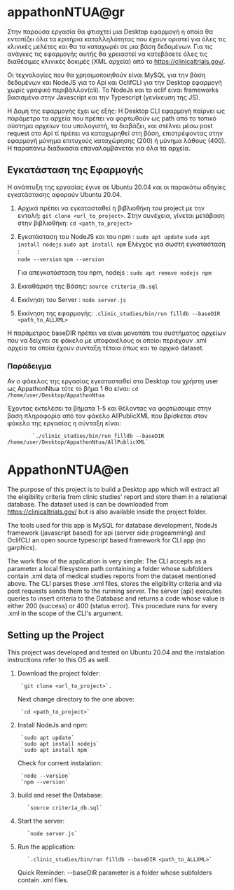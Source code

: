 # appathonNTUA@gr

Στην παρούσα εργασία θα φτιαχτεί μια Desktop εφαρμογή η οποία θα εντοπίζει όλα τα κριτήρια καταλληλότητας που έχουν οριστεί για όλες τις κλινικές μελέτες και θα τα καταχωρέι σε μια βάση δεδομένων. Για τις ανάγκες τις εφαρμογής αυτής θα χρειαστεί να κατεβάσετε όλες τις διαθέσιμες κλινικές δοκιμές (XML αρχεία) από το https://clinicaltrials.gov/. 

Οι τεχνολογίες που θα χρησιμοποιηθούν είναι MySQL για την βάση δεδομένων και NodeJS για το Api και OclifCLI για την Desktop εφαρμογή χωρίς γραφικό περιβάλλον(cli). Το NodeJs και το oclif είναι frameworks βασισμένα στην Javascript και την Typescript (γενίκευση της JS).

Η Δομή της εφαρμογής έχει ως εξής: Η Desktop CLI εφαρμογή παίρνει ως παράμετρο τα αρχεία που πρέπει να φορτωθούν ως path από το τοπικό σύστημα αρχείων του υπολογιστή, τα διαβάζει, και στέλνει μέσω post request στο Api τί πρέπει να καταχωρηθεί στη βάση, επιστρέφοντας στην εφαρμογή μύνημα επιτυχούς καταχώρησης (200) ή μύνημα λάθους (400). Η παραπάνω διαδικασία επαναλαμβάνεται για όλα τα αρχεία. 

## Εγκατάσταση της Εφαρμογής

Η  ανάπτυξη της εργασίας έγινε σε Ubuntu 20.04 και οι παρακάτω οδηγίες εγκατάστασης αφορούν Ubuntu 20.04.
1) Αρχικά πρέπει να εγκατασταθεί η βιβλιοθήκη του project με την εντολή: 
			`git clone <url_to_project>`. 
   Στην συνέχεια, γίνεται μετάβαση στην βιβλιοθήκη:
   			`cd <path_to_project>`
2) Εγκατάσταση του NodeJS και του npm : 
			`sudo apt update`
			`sudo apt install nodejs`
			`sudo apt install npm`
   Ελέγχος για σωστή εγκατάσταση :	
   			`node --version`
   			`npm --version`

   Για απεγκατάσταση του npm, nodejs : 
   			`sudo apt remove nodejs npm`

3) Εκκαθάριση της Βάσης:
			 `source criteria_db.sql`

4) Εκκίνηση του Server :
			`node server.js`
			
5) Εκκίνηση της εφαρμογής:
			`.clinic_studies/bin/run filldb --baseDIR <path_to_ALLXML>`

Η παράμετρος baseDIR πρέπει να είναι μονοπάτι του συστήματος αρχείων που να δείχνει σε φάκελο με υποφακέλους οι οποίοι περιέχουν .xml αρχεία τα οποία έχουν συνταξη τέτοια όπως και το αρχικό dataset.
   			 
### Παράδειγμα 
Αν ο φάκελος της εργασίας εγκατασταθεί στο Desktop του χρήστη user ως AppathonNtua τότε το βήμα 1 θα είναι:
			`cd /home/user/Desktop/AppathonNtua`
			
Έχοντας εκτελέσει τα βήματα 1-5 και θέλοντας να φορτώσουμε στην βάση πληροφορία από τον φάκελο AllPublicXML που βρίσkεται στον φάκελο της εργασίας η σύνταξη είναι:

			`./clinic_studies/bin/run filldb --baseDIR /home/user/Desktop/AppathonNtua/AllPublicXML`

# AppathonNTUA@en

The purpose of this project is to build a Desktop app which will extract all the eligibility criteria from clinic studies' report and store them in a relational database. The dataset used is can be downloaded from https://clinicaltrials.gov/ but is also available inside the project folder.

The tools used for this app is MySQL for database development, NodeJs framework (javascript based) for api (server side progeamming) and OclifCLI an open source typescript based framework for CLI app (no garphics).

The work flow of the application is very simple: The CLI accepts as a parameter a local filesystem path containing a folder whose subfolders contain .xml data of medical studies reports from the dataset mentioned above. The CLI parses these .xml files, stores the eligibility criteria and via post requests sends them to the running server. The server (api) executes queries to insert criteria to the Database and returns a code whose value is either 200 (success) or 400 (status error). This procedure runs for every .xml  in the scope of the CLI's argument.

## Setting up the Project

This project was developed and tested on Ubuntu 20.04 and the instalation instructions refer to this OS as well.
1) Download the project folder: 

		`git clone <url_to_project>`.
		 
   Next change directory to the one above: 
   
   		`cd <path_to_project>`
   		
2) Install NodeJs and npm:


		`sudo apt update`
		`sudo apt install nodejs`
		`sudo apt install npm`
		
   Check for corrent instalation: 
   
   		`node --version`
   		`npm --version`
		 
3) build and reset the Database: 

		  `source criteria_db.sql`
		  
4) Start the server:

		  `node server.js`
		  
5) Run the application:

		  `.clinic_studies/bin/run filldb --baseDIR <path_to_ALLXML>`
		  
	Quick Reminder: --baseDIR parameter is a folder whose subfolders contain .xml files. 
	

		

    					

